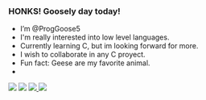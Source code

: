 ### HONKS! Goosely day today! 

- I’m @ProgGoose5
- I'm really interested into low level languages.
- Currently learning C, but im looking forward for more.
- I wish to collaborate in any C proyect.
- Fun fact: Geese are my favorite animal.
- 
![](https://raw.githubusercontent.com/ProgGoose5/github-stats/master/generated/overview.svg#gh-dark-mode-only)
![](https://raw.githubusercontent.com/ProgGoose5/github-stats/master/generated/languages.svg#gh-dark-mode-only)
<a href="https://github.com/ProgGoose5/github-stats">
<img src="https://github.com/ProgGoose5/github-stats/blob/master/generated/overview.svg#gh-dark-mode-only" />
<img src="https://github.com/ProgGoose5/github-stats/blob/master/generated/languages.svg#gh-dark-mode-only" />
